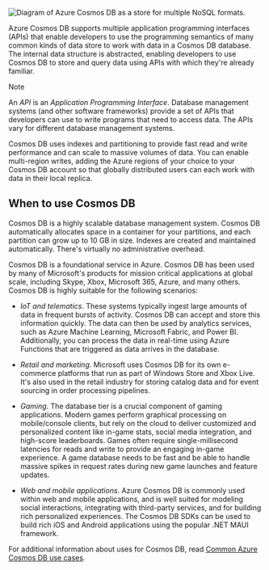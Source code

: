 ![Diagram of Azure Cosmos DB as a store for multiple NoSQL formats.](../media/azure-cosmos-db.png)

Azure Cosmos DB supports multiple application programming interfaces (APIs) that enable developers to use the programming semantics of many common kinds of data store to work with data in a Cosmos DB database. The internal data structure is abstracted, enabling developers to use Cosmos DB to store and query data using APIs with which they're already familiar.

> [!NOTE]
> An *API* is an *Application Programming Interface*. Database management systems (and other software frameworks) provide a set of APIs that developers can use to write programs that need to access data. The APIs vary for different database management systems.

Cosmos DB uses indexes and partitioning to provide fast read and write performance and can scale to massive volumes of data. You can enable multi-region writes, adding the Azure regions of your choice to your Cosmos DB account so that globally distributed users can each work with data in their local replica.

## When to use Cosmos DB

Cosmos DB is a highly scalable database management system. Cosmos DB automatically allocates space in a container for your partitions, and each partition can grow up to 10 GB in size. Indexes are created and maintained automatically. There's virtually no administrative overhead.

Cosmos DB is a foundational service in Azure. Cosmos DB has been used by many of Microsoft's products for mission critical applications at global scale, including Skype, Xbox, Microsoft 365, Azure, and many others. Cosmos DB is highly suitable for the following scenarios:

- *IoT and telematics*. These systems typically ingest large amounts of data in frequent bursts of activity. Cosmos DB can accept and store this information quickly. The data can then be used by analytics services, such as Azure Machine Learning, Microsoft Fabric, and Power BI. Additionally, you can process the data in real-time using Azure Functions that are triggered as data arrives in the database.

- *Retail and marketing*. Microsoft uses Cosmos DB for its own e-commerce platforms that run as part of Windows Store and Xbox Live. It's also used in the retail industry for storing catalog data and for event sourcing in order processing pipelines.

- *Gaming*. The database tier is a crucial component of gaming applications. Modern games perform graphical processing on mobile/console clients, but rely on the cloud to deliver customized and personalized content like in-game stats, social media integration, and high-score leaderboards. Games often require single-millisecond latencies for reads and write to provide an engaging in-game experience. A game database needs to be fast and be able to handle massive spikes in request rates during new game launches and feature updates.

- *Web and mobile applications*. Azure Cosmos DB is commonly used within web and mobile applications, and is well suited for modeling social interactions, integrating with third-party services, and for building rich personalized experiences. The Cosmos DB SDKs can be used to build rich iOS and Android applications using the popular .NET MAUI framework.

For additional information about uses for Cosmos DB, read [Common Azure Cosmos DB use cases](/azure/cosmos-db/use-cases).
